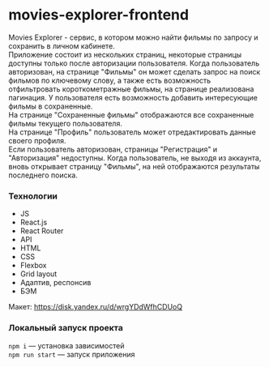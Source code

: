 # movies-explorer-frontend

Movies Explorer - сервис, в котором можно найти фильмы по запросу и сохранить в личном кабинете.  
Приложение состоит из нескольких страниц, некоторые страницы доступны только после авторизации пользователя. Когда пользователь авторизован, на странице "Фильмы" он может сделать запрос на поиск фильмов по ключевому слову, а также есть возможность отфильтровать короткометражные фильмы, на странице реализована пагинация. У пользователя есть возможность добавить интересующие фильмы в сохраненные.  
На странице "Сохраненные фильмы" отображаются все сохраненные фильмы текущего пользователя.  
На странице "Профиль" пользователь может отредактировать данные своего профиля.  
Если пользователь авторизован, страницы "Регистрация" и "Авторизация" недоступны. Когда пользователь, не выходя из аккаунта, вновь открывает страницу "Фильмы", на ней отображаются результаты последнего поиска.  


### Технологии

* JS
* React.js
* React Router
* API
* HTML
* CSS
* Flexbox
* Grid layout
* Адаптив, респонсив
* БЭМ

Макет: https://disk.yandex.ru/d/wrgYDdWfhCDUoQ  

### Локальный запуск проекта

`npm i` — установка зависимостей  
`npm run start` — запуск приложения  
